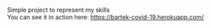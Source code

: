 Simple project to represent my skills \
You can see it in action here: https://bartek-covid-19.herokuapp.com/
